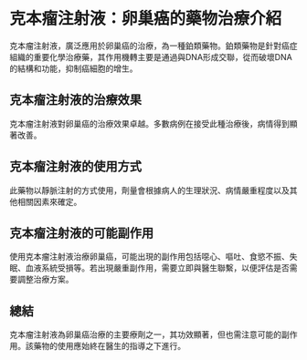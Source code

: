 # 克本瘤注射液：卵巢癌的藥物治療介紹

克本瘤注射液，廣泛應用於卵巢癌的治療，為一種鉑類藥物。鉑類藥物是針對癌症組織的重要化學治療藥，其作用機轉主要是通過與DNA形成交聯，從而破壞DNA的結構和功能，抑制癌細胞的增生。

## 克本瘤注射液的治療效果

克本瘤注射液對卵巢癌的治療效果卓越。多數病例在接受此種治療後，病情得到顯著改善。

## 克本瘤注射液的使用方式

此藥物以靜脈注射的方式使用，劑量會根據病人的生理狀況、病情嚴重程度以及其他相關因素來確定。

## 克本瘤注射液的可能副作用

使用克本瘤注射液治療卵巢癌，可能出現的副作用包括噁心、嘔吐、食慾不振、失眠、血液系統受損等。若出現嚴重副作用，需要立即與醫生聯繫，以便評估是否需要調整治療方案。

## 總結

克本瘤注射液為卵巢癌治療的主要療劑之一，其功效顯著，但也需注意可能的副作用。該藥物的使用應始終在醫生的指導之下進行。